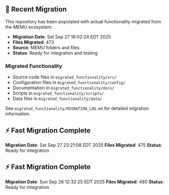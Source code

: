 
## 🔄 Recent Migration

This repository has been populated with actual functionality migrated from the MEMU ecosystem:

- **Migration Date**: Sat Sep 27 18:02:24 EDT 2025
- **Files Migrated**:      472
- **Source**: MEMU folders and files
- **Status**: Ready for integration and testing

### Migrated Functionality
- Source code files in `migrated_functionality/src/`
- Configuration files in `migrated_functionality/config/`
- Documentation in `migrated_functionality/docs/`
- Scripts in `migrated_functionality/scripts/`
- Data files in `migrated_functionality/data/`

See `migrated_functionality/MIGRATION_LOG.md` for detailed migration information.


## ⚡ Fast Migration Complete

**Migration Date**: Sat Sep 27 23:21:08 EDT 2025
**Files Migrated**:      475
**Status**: Ready for integration


## ⚡ Fast Migration Complete

**Migration Date**: Sun Sep 28 12:32:25 EDT 2025
**Files Migrated**:      480
**Status**: Ready for integration

